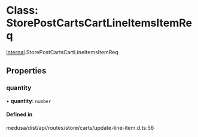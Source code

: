 # Class: StorePostCartsCartLineItemsItemReq

[internal](../modules/internal-39.md).StorePostCartsCartLineItemsItemReq

## Properties

### quantity

• **quantity**: `number`

#### Defined in

medusa/dist/api/routes/store/carts/update-line-item.d.ts:56
